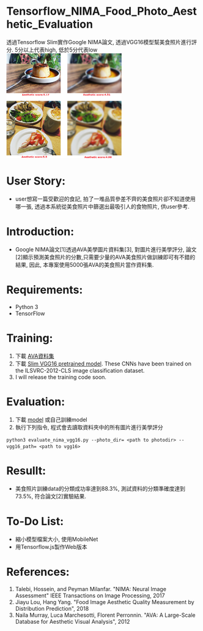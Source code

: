 # Tensorflow_NIMA_Food_Photo_Aesthetic_Evaluation
透過Tensorflow Slim實作Google NIMA論文,  透過VGG16模型幫美食照片進行評分.
5分以上代表high, 低於5分代表low</br>
<img src="https://github.com/masterTW/Tensorflow_NIMA_Food_Photo_Aesthetic_Evaluation/blob/master/photo1.png?raw=true" height=60% width=60%>
# User Story:
  - user想寫一篇受歡迎的食記, 拍了一堆品質參差不齊的美食照片卻不知道使用哪一張, 透過本系統從美食照片中篩選出最吸引人的食物照片, 供user參考.

# Introduction:
- Google NIMA論文[1]透過AVA美學圖片資料集[3], 對圖片進行美學評分, 論文[2]顯示預測美食照片的分數,只需要少量的AVA美食照片做訓練即可有不錯的結果, 因此, 本專案使用5000張AVA的美食照片當作資料集.
# Requirements:
  - Python 3
  - TensorFlow

# Training:
1. 下載 [AVA資料集](https://github.com/mtobeiyf/ava_downloader)
2. 下載 [Slim VGG16 pretrained model](https://github.com/tensorflow/models/tree/master/research/slim). These CNNs have been trained on the ILSVRC-2012-CLS image classification dataset.
3. I will release the training code soon.
# Evaluation:
1. 下載 [model](https://drive.google.com/file/d/16eK7ByJi1zV68v7OS6LKshDlll-AeSpj/view?usp=sharing) 或自己訓練model
2. 執行下列指令, 程式會去讀取資料夾中的所有圖片進行美學評分<br />

```python3 evaluate_nima_vgg16.py --photo_dir= <path to photodir> --vgg16_path= <path to vgg16>```

# Resullt:
  - 美食照片訓練data的分類成功率達到88.3%, 測試資料的分類準確度達到73.5%, 符合論文[2]實驗結果.
# To-Do List:
  - 縮小模型檔案大小, 使用MobileNet
  - 用Tensorflow.js製作Web版本
# References:
 1.   Talebi, Hossein, and Peyman Milanfar. "NIMA: Neural Image Assessment" IEEE Transactions on Image Processing, 2017
 2.   Jiayu Lou, Hang Yang. "Food Image Aesthetic Quality Measurement by Distribution Prediction", 2018
 3.   Naila Murray, Luca Marchesotti, Florent Perronnin. "AVA: A Large-Scale Database for Aesthetic Visual Analysis", 2012
